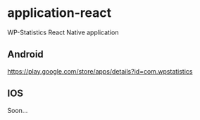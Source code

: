 # application-react
WP-Statistics React Native application

## Android
https://play.google.com/store/apps/details?id=com.wpstatistics

## IOS
Soon...
